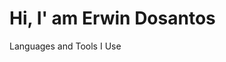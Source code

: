 <!DOCTYPE html>
<html lang="en">
<head>
    <meta charset="UTF-8">
    <meta name="viewport" content="width=device-width, initial-scale=1.0">
    <title>Document</title>
</head>
<body>
    <h1>Hi, I' am Erwin Dosantos</h1>
    <p>Languages and Tools I Use</p>
    
</body>
</html>